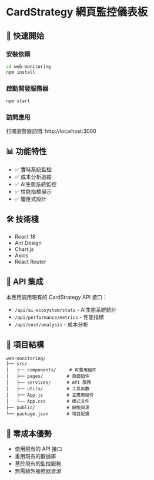 # CardStrategy 網頁監控儀表板

## 🚀 快速開始

### 安裝依賴
```bash
cd web-monitoring
npm install
```

### 啟動開發服務器
```bash
npm start
```

### 訪問應用
打開瀏覽器訪問: http://localhost:3000

## 📊 功能特性

- ✅ 實時系統監控
- ✅ 成本分析追蹤
- ✅ AI生態系統監控
- ✅ 性能指標展示
- ✅ 響應式設計

## 🛠️ 技術棧

- React 18
- Ant Design
- Chart.js
- Axios
- React Router

## 🔌 API 集成

本應用調用現有的 CardStrategy API 接口：

- `/api/ai-ecosystem/stats` - AI生態系統統計
- `/api/performance/metrics` - 性能指標
- `/api/cost/analysis` - 成本分析

## 📁 項目結構

```
web-monitoring/
├── src/
│   ├── components/     # 可重用組件
│   ├── pages/         # 頁面組件
│   ├── services/      # API 服務
│   ├── utils/         # 工具函數
│   ├── App.js         # 主應用組件
│   └── App.css        # 樣式文件
├── public/            # 靜態資源
└── package.json       # 項目配置
```

## 🎯 零成本優勢

- 使用現有的 API 接口
- 重用現有的數據庫
- 基於現有的監控服務
- 無需額外服務器資源
